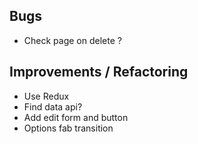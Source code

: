 ## Bugs
- Check page on delete ?

## Improvements / Refactoring
- Use Redux
- Find data api?
- Add edit form and button
- Options fab transition
